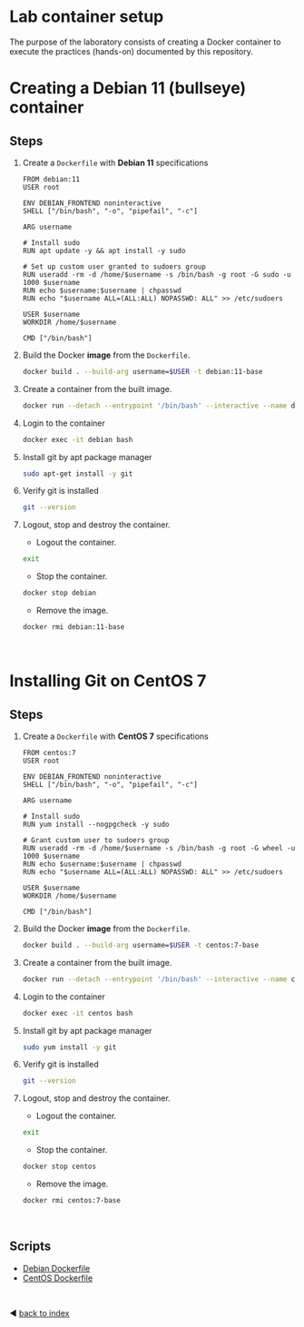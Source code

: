 # Lab container setup

The purpose of the laboratory consists of creating a Docker container to execute the practices (hands-on) documented by this repository.

# Creating a Debian 11 (bullseye) container

## Steps

1. Create a `Dockerfile` with **Debian 11** specifications

    ```docker
    FROM debian:11
    USER root

    ENV DEBIAN_FRONTEND noninteractive
    SHELL ["/bin/bash", "-o", "pipefail", "-c"]

    ARG username

    # Install sudo
    RUN apt update -y && apt install -y sudo 

    # Set up custom user granted to sudoers group
    RUN useradd -rm -d /home/$username -s /bin/bash -g root -G sudo -u 1000 $username
    RUN echo $username:$username | chpasswd
    RUN echo "$username ALL=(ALL:ALL) NOPASSWD: ALL" >> /etc/sudoers

    USER $username
    WORKDIR /home/$username

    CMD ["/bin/bash"]
    ```

2. Build the Docker **image** from the `Dockerfile`.

    ```bash
    docker build . --build-arg username=$USER -t debian:11-base
    ```

3. Create a container from the built image.

    ```bash
    docker run --detach --entrypoint '/bin/bash' --interactive --name debian --rm debian:11-base
    ```

4. Login to the container

    ```bash
    docker exec -it debian bash
    ```

5. Install git by apt package manager

    ```bash
    sudo apt-get install -y git
    ```

6. Verify git is installed

    ```bash
    git --version
    ```

6. Logout, stop and destroy the container.

    - Logout the container.

    ```bash
    exit
    ```

    - Stop the container.

    ```bash
    docker stop debian
    ```

    - Remove the image.

    ```bash
    docker rmi debian:11-base
    ```

<br />

# Installing Git on CentOS 7
## Steps

1. Create a `Dockerfile` with **CentOS 7** specifications

    ```docker
    FROM centos:7
    USER root

    ENV DEBIAN_FRONTEND noninteractive
    SHELL ["/bin/bash", "-o", "pipefail", "-c"]

    ARG username

    # Install sudo
    RUN yum install --nogpgcheck -y sudo 

    # Grant custom user to sudoers group
    RUN useradd -rm -d /home/$username -s /bin/bash -g root -G wheel -u 1000 $username
    RUN echo $username:$username | chpasswd
    RUN echo "$username ALL=(ALL:ALL) NOPASSWD: ALL" >> /etc/sudoers

    USER $username
    WORKDIR /home/$username

    CMD ["/bin/bash"]    
    ```

2. Build the Docker **image** from the `Dockerfile`.

    ```bash
    docker build . --build-arg username=$USER -t centos:7-base
    ```

3. Create a container from the built image.

    ```bash
    docker run --detach --entrypoint '/bin/bash' --interactive --name centos --rm centos:7-base
    ```

4. Login to the container

    ```bash
    docker exec -it centos bash
    ```

5. Install git by apt package manager

    ```bash
    sudo yum install -y git
    ```

6. Verify git is installed

    ```bash
    git --version
    ```

7. Logout, stop and destroy the container.

    - Logout the container.

    ```bash
    exit
    ```

    - Stop the container.

    ```bash
    docker stop centos
    ```

    - Remove the image.

    ```bash
    docker rmi centos:7-base
    ```

<br />

## Scripts
- [Debian Dockerfile](debian.11/Dockerfile)
- [CentOS Dockerfile](centos.7/Dockerfile)

<br />

:arrow_backward: [back to index](../../README.md)
